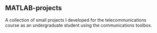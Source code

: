 ## MATLAB-projects
A collection of small projects I developed for the telecommunications course as an undergraduate student using the communications toolbox.
 
